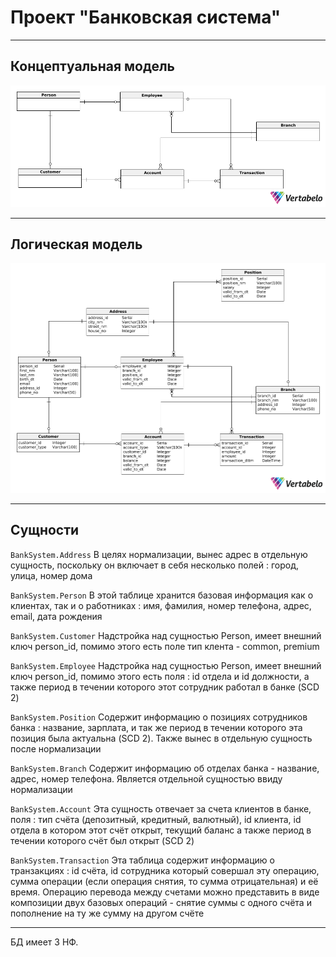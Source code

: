 # Проект "Банковская система"

---

## Концептуальная модель
![](docs/conceptual-model.png)

---

## Логическая модель
![](docs/logical-model.png)

---

## Сущности

`BankSystem.Address`
В целях нормализации, вынес адрес в отдельную сущность, поскольку он включает в себя несколько полей : город, улица, номер дома

`BankSystem.Person` 
В этой таблице хранится базовая информация как о клиентах, так и о работниках : имя, фамилия, номер телефона, адрес, email, дата рождения

`BankSystem.Customer`
Надстройка над сущностью Person, имеет внешний ключ person_id, помимо этого есть поле тип клента - common, premium

`BankSystem.Employee`
Надстройка над сущностью Person, имеет внешний ключ person_id, помимо этого есть поля : id отдела и id должности, а также период в течении которого этот сотрудник работал в банке (SCD 2)

`BankSystem.Position`
Содержит информацию о позициях сотрудников банка : название, зарплата, и так же период в течении которого эта позиция была актуальна (SCD 2). Также вынес в отдельную сущность после нормализации

`BankSystem.Branch`
Содержит информацию об отделах банка - название, адрес, номер телефона. Является отдельной сущностью ввиду нормализации

`BankSystem.Account`
Эта сущность отвечает за счета клиентов в банке, поля : тип счёта (депозитный, кредитный, валютный), id клиента, id отдела в котором этот счёт открыт, текущий баланс а также период в течении которого счёт был открыт (SCD 2)

`BankSystem.Transaction`
Эта таблица содержит информацию о транзакциях : id счёта, id сотрудника который совершал эту операцию, сумма операции (если операция снятия, то сумма отрицательная) и её время. Операцию перевода между счетами можно представить в виде композиции двух базовых операций - снятие суммы с одного счёта и пополнение на ту же сумму на другом счёте

---

БД имеет 3 НФ.